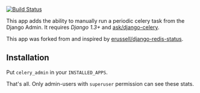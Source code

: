 [![Build Status](https://codebuild.us-east-1.amazonaws.com/badges?uuid=eyJlbmNyeXB0ZWREYXRhIjoiRjZDaVR5K1BXVnFPdmJWdFgrWUFFVmJpT3ZWMmJ2SjE1YWJEeEo2VUpYeC81T0ZaeFVxODJVdUYxUUxyY1B4TnUwejNqY2hOdFg2a3J6TjE1djducVk4PSIsIml2UGFyYW1ldGVyU3BlYyI6IjBtakttMys2QU91Rm5QODMiLCJtYXRlcmlhbFNldFNlcmlhbCI6MX0%3D&branch=master)](https://console.aws.amazon.com/codebuild/home?region=us-east-1#/projects/vendored_django-celery-admin-ext/view)

This app adds the ability to manually run a periodic celery task from the Django Admin.  It requires *Django 1.3+* and
[ask/django-celery](http://github.com/ask/django-celery).

This app was forked from and inspired by [erussell/django-redis-status](http://github.com/erussell/django-redis-status).


Installation
---------

Put ``celery_admin`` in your ``INSTALLED_APPS``.

That's all. Only admin-users with ``superuser`` permission can see these stats.
